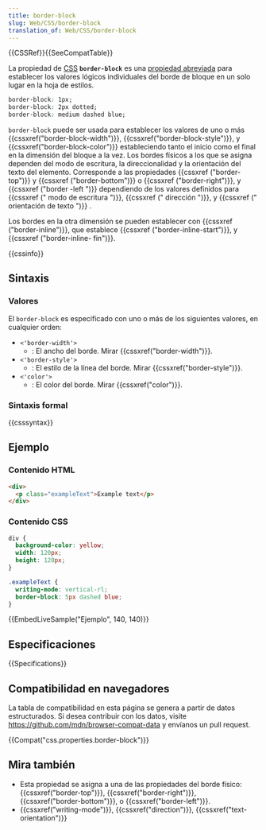 ```yaml
---
title: border-block
slug: Web/CSS/border-block
translation_of: Web/CSS/border-block
---
```


{{CSSRef}}{{SeeCompatTable}}

La propiedad de [CSS](/es/docs/Web/CSS) **`border-block`** es una [propiedad abreviada](/es/docs/Web/CSS/Shorthand_properties) para establecer los valores lógicos individuales del borde de bloque en un solo lugar en la hoja de estilos.

```css
border-block: 1px;
border-block: 2px dotted;
border-block: medium dashed blue;
```

`border-block` puede ser usada para establecer los valores de uno o más {{cssxref("border-block-width")}}, {{cssxref("border-block-style")}}, y {{cssxref("border-block-color")}} estableciendo tanto el inicio como el final en la dimensión del bloque a la vez. Los bordes físicos a los que se asigna dependen del modo de escritura, la direccionalidad y la orientación del texto del elemento. Corresponde a las propiedades {{cssxref ("border-top")}} y {{cssxref ("border-bottom")}} o {{cssxref ("border-right")}}, y {{cssxref ("border -left ")}} dependiendo de los valores definidos para {{cssxref (" modo de escritura ")}}, {{cssxref (" dirección ")}}, y {{cssxref (" orientación de texto ")}} .

Los bordes en la otra dimensión se pueden establecer con {{cssxref ("border-inline")}}, que establece {{cssxref ("border-inline-start")}}, y {{cssxref ("border-inline- fin")}}.

{{cssinfo}}

## Sintaxis

### Valores

El `border-block` es especificado con uno o más de los siguientes valores, en cualquier orden:

- `<'border-width'>`
  - : El ancho del borde. Mirar {{cssxref("border-width")}}.
- `<'border-style'>`
  - : El estilo de la línea del borde. Mirar {{cssxref("border-style")}}.
- `<'color'>`
  - : El color del borde. Mirar {{cssxref("color")}}.

### Sintaxis formal

{{csssyntax}}

## Ejemplo

### Contenido HTML

```html
<div>
  <p class="exampleText">Example text</p>
</div>
```

### Contenido CSS

```css
div {
  background-color: yellow;
  width: 120px;
  height: 120px;
}

.exampleText {
  writing-mode: vertical-rl;
  border-block: 5px dashed blue;
}
```

{{EmbedLiveSample("Ejemplo", 140, 140)}}

## Especificaciones

{{Specifications}}

## Compatibilidad en navegadores

La tabla de compatibilidad en esta página se genera a partir de datos estructurados. Si desea contribuir con los datos, visite <https://github.com/mdn/browser-compat-data> y envíanos un pull request.

{{Compat("css.properties.border-block")}}

## Mira también

- Esta propiedad se asigna a una de las propiedades del borde físico: {{cssxref("border-top")}}, {{cssxref("border-right")}}, {{cssxref("border-bottom")}}, o {{cssxref("border-left")}}.
- {{cssxref("writing-mode")}}, {{cssxref("direction")}}, {{cssxref("text-orientation")}}
